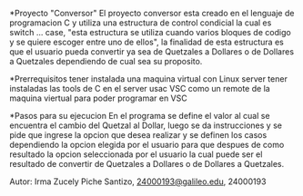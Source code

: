 *Proyecto "Conversor"
El proyecto conversor esta creado en el lenguaje de programacion C y utiliza una estructura de control condicial la cual es switch ... case, "esta estructura
se utiliza cuando varios bloques de codigo y se quiere escoger entre uno de ellos", la finalidad de esta estructura es que el usuario pueda convertir ya sea 
de Quetzales a Dollares o de Dollares a Quetzales dependiendo de cual sea su proposito. 

*Prerrequisitos 
tener instalada una maquina virtual con Linux server
tener instaladas las tools de C en el server 
usac VSC como un remote de la maquina viertual para poder programar en VSC

*Pasos para su ejecucion
En el programa se define el valor al cual se encuentra el cambio del Quetzal al Dollar, luego se da instrucciones y se pide que ingrese la opcion que desea realizar
y se definen los casos dependiendo la opcion elegida por el usuario para que despues de como resultado la opcion seleccionada por el usuario la cual puede ser el 
resultado de convertir de Quetzales a Dollares o de Dollares a Quetzales. 

Autor: Irma Zucely Piche Santizo, 24000193@galileo.edu, 24000193
